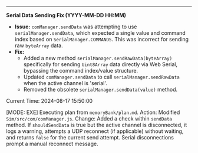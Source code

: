---

**Serial Data Sending Fix (YYYY-MM-DD HH:MM)**

- **Issue:** `comManager.sendData` was attempting to use `serialManager.sendData`, which expected a single value and command index based on `SerialManager.COMMANDS`. This was incorrect for sending raw `byteArray` data.
- **Fix:**
  - Added a new method `serialManager.sendRawData(byteArray)` specifically for sending `Uint8Array` data directly via Web Serial, bypassing the command index/value structure.
  - Updated `comManager.sendData` to call `serialManager.sendRawData` when the active channel is 'serial'.
  - Removed the obsolete `serialManager.sendData(value)` method.

Current Time: 2024-08-17 15:50:00

[MODE: EXE] Executing plan from `memoryBank/plan.md`.
Action: Modified `Sim/src/com/comManager.js`.
Change: Added a check within `sendData` method. If `shouldSendData` is true but the active channel is disconnected, it logs a warning, attempts a UDP reconnect (if applicable) without waiting, and returns `false` for the current send attempt. Serial disconnections prompt a manual reconnect message.
